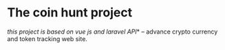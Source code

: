 # The coin hunt project

*this project is based on vue js and laravel API** – advance crypto currency and token tracking web site.
